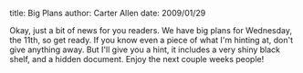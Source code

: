 title: Big Plans
author: Carter Allen
date: 2009/01/29



Okay, just a bit of  news for you readers. We have big plans for Wednesday, the 11th, so get ready. If you know even a piece of what I'm hinting at, don't give anything away. But I'll give you a hint, it includes a very shiny black shelf, and a hidden document. Enjoy the next couple weeks people!
